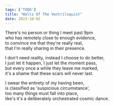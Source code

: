 ```yaml
---
tags: ['TODO']
title: "Waltz Of The Ventriloquist"
date: 2023-10-02
---
```


There's no person or thing I meet past 9pm  
who has remotely close to enough evidence,  
to convince me that they're really real,  
that I'm really sharing in their presence.

I don't need reality, instead I choose to do better,  
I just let it happen, I just let the moment pass,  
but every once a while they leave me marked,  
it's a shame that these scars will never last.

I swear the entirety of my having been,  
is classified as 'suspicious circumstance',  
too many things must fall into place,  
like's it's a deliberately orchestrated cosmic dance.
